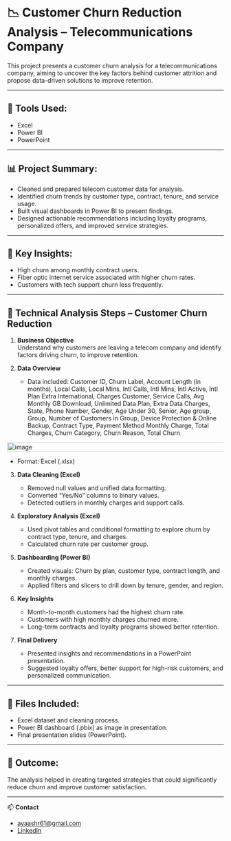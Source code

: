 # 📉 Customer Churn Reduction Analysis – Telecommunications Company

This project presents a customer churn analysis for a telecommunications company, aiming to uncover the key factors behind customer attrition and propose data-driven solutions to improve retention.

---

## 🧰 Tools Used:
- Excel
- Power BI
- PowerPoint

---

## 📊 Project Summary:
- Cleaned and prepared telecom customer data for analysis.
- Identified churn trends by customer type, contract, tenure, and service usage.
- Built visual dashboards in Power BI to present findings.
- Designed actionable recommendations including loyalty programs, personalized offers, and improved service strategies.

---

## 📌 Key Insights:
- High churn among monthly contract users.
- Fiber optic internet service associated with higher churn rates.
- Customers with tech support churn less frequently.

---

## 📝 Technical Analysis Steps – Customer Churn Reduction

1. **Business Objective**  
   Understand why customers are leaving a telecom company and identify factors driving churn, to improve retention.

2. **Data Overview**  
   - Data included: Customer ID,	Churn Label,	Account Length (in months),	Local Calls,	Local Mins,	Intl Calls,	Intl Mins,	Intl Active,	Intl Plan	Extra International, Charges	Customer, Service Calls,	Avg Monthly GB Download,	Unlimited Data Plan, Extra Data Charges,	State,	Phone Number,	Gender,	Age	Under 30,	Senior,	Age group,	Group,	Number of Customers in Group,	Device Protection & Online Backup,	Contract Type,	Payment Method	Monthly Charge,	Total Charges,	Churn Category,	Churn Reason,	Total Churn
<img width="2049" height="21" alt="image" src="https://github.com/user-attachments/assets/9cdf8473-4e3f-4e2e-a8eb-17d75fd136ee" />

   - Format: Excel (.xlsx)

3. **Data Cleaning (Excel)**  
   - Removed null values and unified data formatting.
   - Converted “Yes/No” columns to binary values.
   - Detected outliers in monthly charges and support calls.

4. **Exploratory Analysis (Excel)**  
   - Used pivot tables and conditional formatting to explore churn by contract type, tenure, and charges.
   - Calculated churn rate per customer group.

5. **Dashboarding (Power BI)**  
   - Created visuals: Churn by plan, customer type, contract length, and monthly charges.
   - Applied filters and slicers to drill down by tenure, gender, and region.

6. **Key Insights**  
   - Month-to-month customers had the highest churn rate.
   - Customers with high monthly charges churned more.
   - Long-term contracts and loyalty programs showed better retention.

7. **Final Delivery**  
   - Presented insights and recommendations in a PowerPoint presentation.
   - Suggested loyalty offers, better support for high-risk customers, and personalized communication.

---

## 📁 Files Included:
- Excel dataset and cleaning process.
- Power BI dashboard (.pbix) as image in presentation.
- Final presentation slides (PowerPoint).

---

## 🎯 Outcome:
The analysis helped in creating targeted strategies that could significantly reduce churn and improve customer satisfaction.

---

📫 **Contact**  
- ayaashr61@gmail.com  
- [LinkedIn](https://www.linkedin.com/in/aya-ashraf-/)
